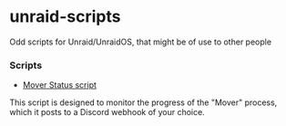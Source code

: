 # unraid-scripts
Odd scripts for Unraid/UnraidOS, that might be of use to other people

### Scripts

- [Mover Status script](mover_status)

This script is designed to monitor the progress of the "Mover" process, which it posts to a Discord webhook of your choice.
